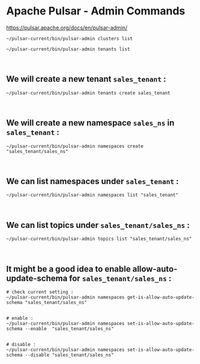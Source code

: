 # Apache Pulsar - Admin Commands
https://pulsar.apache.org/docs/en/pulsar-admin/


```
~/pulsar-current/bin/pulsar-admin clusters list

~/pulsar-current/bin/pulsar-admin tenants list
```

<br>

## We will create a new tenant ` sales_tenant ` :

```
~/pulsar-current/bin/pulsar-admin tenants create sales_tenant
```

<br>

## We will create a new namespace ` sales_ns ` in ` sales_tenant ` :

```
~/pulsar-current/bin/pulsar-admin namespaces create "sales_tenant/sales_ns"
```

<br>

## We can list namespaces under ` sales_tenant ` :

```
~/pulsar-current/bin/pulsar-admin namespaces list "sales_tenant"
```

<br>

## We can list topics under ` sales_tenant/sales_ns ` :

```
~/pulsar-current/bin/pulsar-admin topics list "sales_tenant/sales_ns"
```

<br>

## It might be a good idea to enable allow-auto-update-schema for ` sales_tenant/sales_ns ` :

```
# check current setting :
~/pulsar-current/bin/pulsar-admin namespaces get-is-allow-auto-update-schema "sales_tenant/sales_ns"


# enable :
~/pulsar-current/bin/pulsar-admin namespaces set-is-allow-auto-update-schema --enable  "sales_tenant/sales_ns"


# disable :
~/pulsar-current/bin/pulsar-admin namespaces set-is-allow-auto-update-schema --disable "sales_tenant/sales_ns"

```

